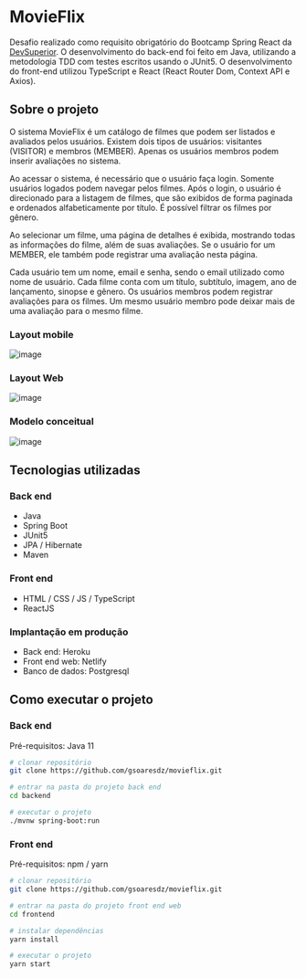# **MovieFlix**

Desafio realizado como requisito obrigatório do Bootcamp Spring React da [DevSuperior](https://devsuperior.com.br/). O desenvolvimento do back-end foi feito em Java, utilizando a metodologia TDD com testes escritos usando o JUnit5. O desenvolvimento do front-end utilizou TypeScript e React (React Router Dom, Context API e Axios).

## **Sobre o projeto**

O sistema MovieFlix é um catálogo de filmes que podem ser listados e avaliados pelos usuários. Existem dois tipos de usuários: visitantes (VISITOR) e membros (MEMBER). Apenas os usuários membros podem inserir avaliações no sistema.

Ao acessar o sistema, é necessário que o usuário faça login. Somente usuários logados podem navegar pelos filmes. Após o login, o usuário é direcionado para a listagem de filmes, que são exibidos de forma paginada e ordenados alfabeticamente por título. É possível filtrar os filmes por gênero.

Ao selecionar um filme, uma página de detalhes é exibida, mostrando todas as informações do filme, além de suas avaliações. Se o usuário for um MEMBER, ele também pode registrar uma avaliação nesta página.

Cada usuário tem um nome, email e senha, sendo o email utilizado como nome de usuário. Cada filme conta com um título, subtítulo, imagem, ano de lançamento, sinopse e gênero. Os usuários membros podem registrar avaliações para os filmes. Um mesmo usuário membro pode deixar mais de uma avaliação para o mesmo filme.

### **Layout mobile**

![image](https://github.com/gsoaresdz/movieflix/assets/69989654/753c9eba-9667-4d79-8af9-bba13d0428b9)

### **Layout Web**

![image](https://github.com/gsoaresdz/movieflix/assets/69989654/f0167a1e-5dc0-4417-a4c0-d763d54022a7)

### Modelo conceitual

![image](https://github.com/gsoaresdz/movieflix/assets/69989654/179f27cf-7ee2-401e-b2d0-3e816adb9951)

## **Tecnologias utilizadas**

### **Back end**

- Java
- Spring Boot
- JUnit5
- JPA / Hibernate
- Maven

### **Front end**

- HTML / CSS / JS / TypeScript
- ReactJS

### **Implantação em produção**

- Back end: Heroku
- Front end web: Netlify
- Banco de dados: Postgresql

## **Como executar o projeto**

### **Back end**

Pré-requisitos: Java 11

```bash
# clonar repositório
git clone https://github.com/gsoaresdz/movieflix.git

# entrar na pasta do projeto back end
cd backend

# executar o projeto
./mvnw spring-boot:run

```

### **Front end**

Pré-requisitos: npm / yarn

```bash
# clonar repositório
git clone https://github.com/gsoaresdz/movieflix.git

# entrar na pasta do projeto front end web
cd frontend

# instalar dependências
yarn install

# executar o projeto
yarn start

```
